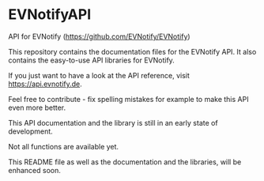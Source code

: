 # EVNotifyAPI
API for EVNotify (https://github.com/EVNotify/EVNotify)

This repository contains the documentation files for the EVNotify API.
It also contains the easy-to-use API libraries for EVNotify.

If you just want to have a look at the API reference, visit https://api.evnotify.de.

Feel free to contribute - fix spelling mistakes for example to make this API even more better.

This API documentation and the library is still in an early state of development.

Not all functions are available yet.

This README file as well as the documentation and the libraries, will be enhanced soon.
